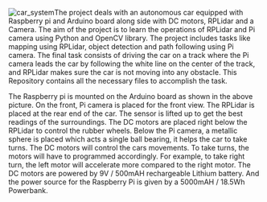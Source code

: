 ![car_system](https://github.com/jbodhey/Autonomous-Mobile-Robot/assets/159641287/7f7d8a2e-823e-4636-9208-070c0d165388)The project deals with an autonomous car equipped with Raspberry pi and Arduino board along side with DC motors, RPLidar and a Camera. The aim of the project is to learn the operations of RPLidar and Pi camera using Python and OpenCV library. The project includes tasks like mapping using RPLidar, object detection and path following using Pi camera. The final task consists of driving the car on a track where the Pi camera leads the car by following the white line on the center of the track, and RPLidar makes sure the car is not moving into any obstacle. This Repository contains all the necessary files to accomplish the task. 


The Raspberry pi is mounted on the Arduino board as shown in the above picture. On the front, Pi camera is placed for the front view. The RPLidar is placed at the rear end of the car. The sensor is lifted up to get the best readings of the surroundings. The DC motors are placed right below the RPLidar to control the rubber wheels. Below the Pi camera, a metallic sphere is placed which acts a single ball bearing, it helps the car to take turns. The DC motors will control the cars movements. To take turns, the motors will have to programmed accordingly. For example, to take right turn, the left motor will accelerate more compared to the right motor. The DC motors are powered by 9V / 500mAH rechargeable Lithium battery. And the power source for the Raspberry Pi is given by a 5000mAH / 18.5Wh Powerbank.
